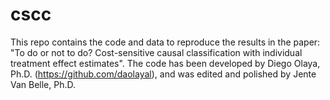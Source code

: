 # cscc
This repo contains the code and data to reproduce the results in the paper: 
"To do or not to do? Cost-sensitive causal classification with individual treatment effect estimates".
The code has been developed by Diego Olaya, Ph.D. (https://github.com/daolayal), and was edited and polished by Jente Van Belle, Ph.D.
